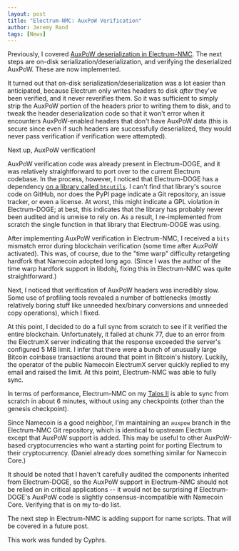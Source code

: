 ```yaml
---
layout: post
title: "Electrum-NMC: AuxPoW Verification"
author: Jeremy Rand
tags: [News]
---
```


Previously, I covered [AuxPoW deserialization in Electrum-NMC]({{site.baseurl}}2018/07/01/electrum-nmc-auxpow.html).  The next steps are on-disk serialization/deserialization, and verifying the deserialized AuxPoW.  These are now implemented.

It turned out that on-disk serialization/deserialization was a lot easier than anticipated, because Electrum only writes headers to disk *after* they've been verified, and it never reverifies them.  So it was sufficient to simply strip the AuxPoW portion of the headers prior to writing them to disk, and to tweak the header deserialization code so that it won't error when it encounters AuxPoW-enabled headers that don't have AuxPoW data (this is secure since even if such headers are successfully deserialized, they would never pass verification if verification were attempted).

Next up, AuxPoW verification!

AuxPoW verification code was already present in Electrum-DOGE, and it was relatively straightforward to port over to the current Electrum codebase.  In the process, however, I noticed that Electrum-DOGE has a dependency [on a library called `btcutils`](https://pypi.org/project/btcutils/).  I can't find that library's source code on GitHub, nor does the PyPI page indicate a Git repository, an issue tracker, or even a license.  At worst, this might indicate a GPL violation in Electrum-DOGE; at best, this indicates that the library has probably never been audited and is unwise to rely on.  As a result, I re-implemented from scratch the single function in that library that Electrum-DOGE was using.

After implementing AuxPoW verification in Electrum-NMC, I received a `bits` mismatch error during blockchain verification (some time after AuxPoW activated).  This was, of course, due to the "time warp" difficulty retargeting hardfork that Namecoin adopted long ago.  (Since I was the author of the time warp hardfork support in libdohj, fixing this in Electrum-NMC was quite straightforward.)

Next, I noticed that verification of AuxPoW headers was incredibly slow.  Some use of profiling tools revealed a number of bottlenecks (mostly relatively boring stuff like unneeded hex/binary conversions and unneeded copy operations), which I fixed.

At this point, I decided to do a full sync from scratch to see if it verified the entire blockchain.  Unfortunately, it failed at chunk 77, due to an error from the ElectrumX server indicating that the response exceeded the server's configured 5 MB limit.  I infer that there were a bunch of unusually large Bitcoin coinbase transactions around that point in Bitcoin's history.  Luckily, the operator of the public Namecoin ElectrumX server quickly replied to my email and raised the limit.  At this point, Electrum-NMC was able to fully sync.

In terms of performance, Electrum-NMC on my [Talos II](https://www.raptorcs.com/) is able to sync from scratch in about 6 minutes, without using any checkpoints (other than the genesis checkpoint).

Since Namecoin is a good neighbor, I'm maintaining an `auxpow` branch in the Electrum-NMC Git repository, which is identical to upstream Electrum except that AuxPoW support is added.  This may be useful to other AuxPoW-based cryptocurrencies who want a starting point for porting Electrum to their cryptocurrency.  (Daniel already does something similar for Namecoin Core.)

It should be noted that I haven't carefully audited the components inherited from Electrum-DOGE, so the AuxPoW support in Electrum-NMC should not be relied on in critical applications -- it would not be surprising if Electrum-DOGE's AuxPoW code is slightly consensus-incompatible with Namecoin Core.  Verifying that is on my to-do list.

The next step in Electrum-NMC is adding support for name scripts.  That will be covered in a future post.

This work was funded by Cyphrs.
